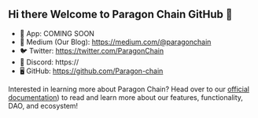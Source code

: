 ## Hi there Welcome to Paragon Chain GitHub 👋


- 🌈 App: COMING SOON
- 📰 Medium (Our Blog): https://medium.com/@paragonchain
- 🐦 Twitter: https://twitter.com/ParagonChain
- 👾 Discord: https://
- 🖥 GitHub: https://github.com/Paragon-chain

Interested in learning more about Paragon Chain? Head over to our [official documentation](https://kalos-protocol.gitbook.io/paragon-protocol)) to read and learn more about our features, functionality, DAO, and ecosystem!

<!--

**Here are some ideas to get you started:**

🙋‍♀️ A short introduction - what is your organization all about?
🌈 Contribution guidelines - how can the community get involved?
👩‍💻 Useful resources - where can the community find your docs? Is there anything else the community should know?
🍿 Fun facts - what does your team eat for breakfast?
🧙 Remember, you can do mighty things with the power of [Markdown](https://docs.github.com/github/writing-on-github/getting-started-with-writing-and-formatting-on-github/basic-writing-and-formatting-syntax)
-->
